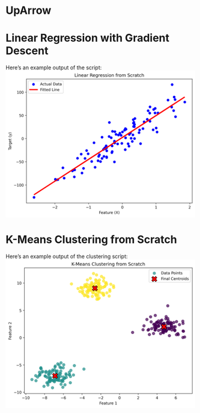 # UpArrow

# Linear Regression with Gradient Descent

Here’s an example output of the script:
![Linear Regression Result](gradientDescent_result.png)

# K-Means Clustering from Scratch

Here’s an example output of the clustering script:
![K-Means Result](kmeans_result.png)

